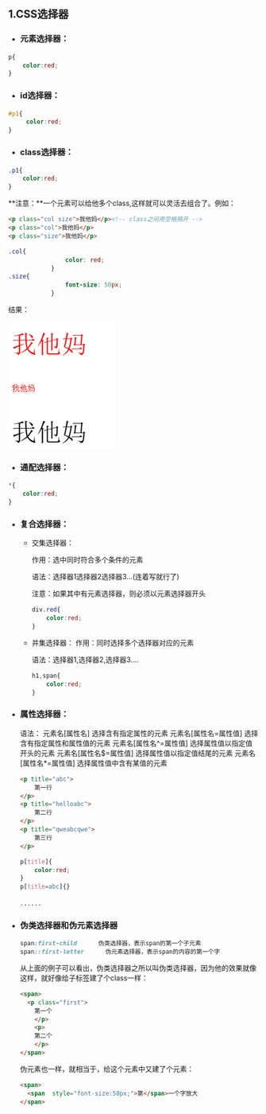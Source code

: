 ## 1.CSS选择器

- ### 元素选择器：

```css
p{
    color:red;
}
```

- ### id选择器：

```css
#p1{
     color:red;
}
```

- ### class选择器：

```css
.p1{
    color:red;
}
```

**注意：**一个元素可以给他多个class,这样就可以灵活去组合了。例如：

```html
<p class="col size">我他妈</p><!-- class之间用空格隔开 -->
<p class="col">我他妈</p>
<p class="size">我他妈</p>
```

```css
.col{
				color: red;
			}
.size{
				font-size: 50px;
			}
```

结果：

![image-20201019150520774](assets/image-20201019150520774.png)

- ### 通配选择器：

```css
*{
    color:red;
}
```

- ### 复合选择器：

  - 交集选择器：

    作用：选中同时符合多个条件的元素

    语法：选择器1选择器2选择器3...(连着写就行了)

    注意：如果其中有元素选择器，则必须以元素选择器开头

    ```css
    div.red{
        color:red;
    }
    ```

  - 并集选择器：
    作用：同时选择多个选择器对应的元素

    语法：选择器1,选择器2,选择器3....

    ```css
    h1,span{
        color:red;
    }
    ```

- ### 属性选择器：

  语法：
    元素名[属性名]	选择含有指定属性的元素
    元素名[属性名=属性值]	选择含有指定属性和属性值的元素
    元素名[属性名^=属性值]	选择属性值以指定值开头的元素
    元素名[属性名$=属性值]	选择属性值以指定值结尾的元素
    元素名[属性名*=属性值]	选择属性值中含有某值的元素

  ```html
  <p title="abc">
      第一行
  </p>
  <p title="helloabc">
      第二行
  </p>
  <p title="qweabcqwe">
      第三行
  </p>
  ```

  ```css
  p[title]{
      color:red;
  }
  p[title=abc]{}
  
  ......
  ```

- ### 伪类选择器和伪元素选择器

  ```css
  span:first-child		伪类选择器，表示span的第一个子元素
  span::first-letter      伪元素选择器，表示span的内容的第一个字
  ```

  从上面的例子可以看出，伪类选择器之所以叫伪类选择器，因为他的效果就像这样，就好像给子标签建了个class一样：

  ```html
  <span>
  	<p class="first">
      第一个
      </p>
      <p>
      第二个
      </p>
  </span>
  ```

  伪元素也一样，就相当于，给这个元素中又建了个元素：

  ```html
  <span>
  	<span  style="font-size:50px;">第</span>一个字放大
  </span>
  ```

  







